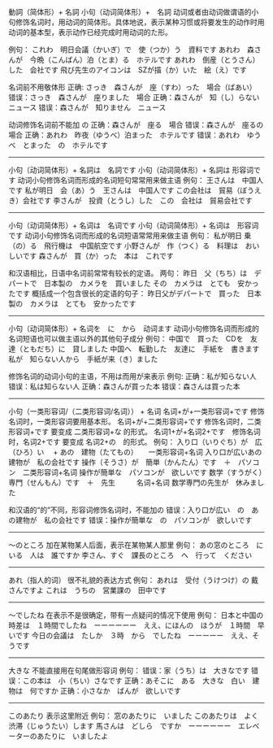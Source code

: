 動詞（简体形）+ 名詞
小句（动词简体形）+　名詞
动词或者由动词做谓语的小句修饰名词时，用动词的简体形。具体地说，表示某种习惯或将要发生的动作时用动词的基本型，表示动作已经完成时用动词的た形。

例句：
これわ　明日会議（かいぎ）で　使（つか）う　資料です
あれわ　森さんが　今晩（こんばん）泊（とま）る　ホテルです
あれわ　倒産（とうさん）した　会社です
飛び先生のアイコンは　SZが描（か）いた　絵（え）です

名词前不用敬体形
正确: さっき　森さんが　座（すわ）った　場合（ばあい）
错误：さっき　森さんが　座りました　場合
正确：森さんが　知（し）らない　ニュース
错误：森さんが　知りません　ニュース

动词修饰名词前不能加 の
正确：森さんが　座る　場合
错误：森さんが　座るの　場合
正确：あれわ　昨夜（ゆうべ）泊まった　ホテルです
错误：あれわ　ゆうべ　とまった　の　ホテルです

------
小句（动词简体形）+ 名詞は　名詞です
小句（动词简体形）+ 名詞は  形容词です
动词小句修饰名词而形成的名词短句常常用来做主语
例句：
王さんは　中国人です
私が明日　会（あ）う　王さんは　中国人です
この会社は　貿易（ぼうえき）会社です
李さんが　投資（とうし）した　この　会社は　貿易会社です

------
小句（动词简体形）+ 名词は　名词です
小句（动词简体形）+ 名词は　形容词です
动词小句修饰名词而形成的名词短语常常用来做主语
例句：
私が明日 乗（の）る　飛行機は　中国航空です
小野さんが　作（つく）る　料理は　おいしいです
森さんが　買（か）った　本は　これです

和汉语相比，日语中名词前常常有较长的定语。
两句：
昨日　父（ちち）は　デパートで　日本製の　カメラを　買いました
その　カメラは　とても　安かったです
概括成一个包含很长的定语的句子：
昨日父がデパートで　買った　日本製の　カメラは　とても　安かったです

------
小句（动词简体形）+ 名词を　に　から　动词ます
动词小句修饰名词而形成的名词短语也可以做主语以外的其他句子成分
例句：
中国で　買った　CDを　友達（ともだち）に　貸しました
中国へ　転勤した　友達に　手紙を　書きます
私が　知らない人から　手紙が来（き）ました

修饰名词的动词小句的主语，不用は而用が来表示
例句:
正确：私が知らない人
错误：私は知らない人
正确：森さんが買った本
错误：森さんは買った本

------
小句（一类形容词/（二类形容词/名词）） + 名词
名词+が+一类形容词+です 修饰名词时，一类形容词要用基本形。
名词+が+二类形容词+です 修饰名词时，二类形容词+です 要变成 二类形容词+な 的形式。
名词1+が+名词2+です　修饰名词时，名词2+です 要变成 名词2+の　的形式。
例句：
入り口（いりぐち）が　広（ひろ）い　 + あの　建物（たてもの）　　一类形容词+名词
入り口が広いあの建物が　私の会社です
操作（そうさ）が　簡単（かんたん）です　＋　パソコン　二类形容词+名词
操作が簡単な　パソコンが　欲しいです
数学（すうがく）専門（せんもん）です　＋　先生　　　名词+名词
数学専門の先生が　休みました

和汉语的“的”不同，形容词修饰名词时，不能加の
错误：入り口が広い　の　あの建物が　私の会社です
错误：操作が簡単な　の　パソコンが　欲しいです

------
～のところ
加在某物某人后面，表示在某物某人那里
例句：
あの窓のところ　に　いる　人は　誰ですか
李さん、すぐ　課長のところ　へ　行って　ください

------
あれ（指人的词）
很不礼貌的表达方式
例句：
あれは　受付（うけつけ）の 戴さんですよ
これは　うちの　営業課の　田中です

-----
～でしたね
在表示不是很确定，带有一点疑问的情况下使用
例句：
日本と中国の時差は　１時間でしたね　ーーーーーー　ええ、にほんの　ほうが　１時間　早いです
今日の会議は　たしか　３時　から　でしたね　ーーーーー　ええ、そうです

------
大きな
不能直接用在句尾做形容词
例句：
错误：家（うち）は　大きなです
错误：この本は　小（ちい）さなです
正确：あそこに　ある　大きな　白い　建物は　何ですか
正确：小さなか　ばんが　欲しいです

-----
このあたり
表示这里附近
例句：
窓のあたりに　いました
このあたりは　よく　渋滞（じゅうたい）します
馬さんは　どしら　ですか　ーーーーーー　エレベーターのあたりに　いましたよ




